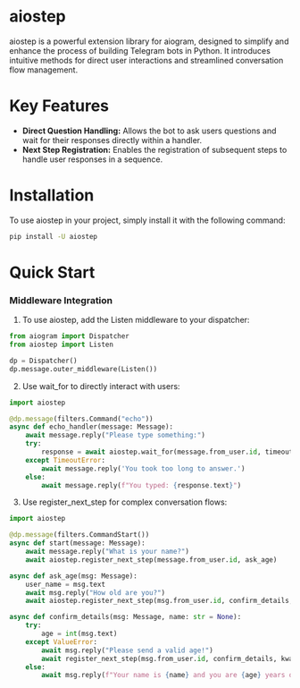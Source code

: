 # aiostep

aiostep is a powerful extension library for aiogram, designed to simplify and enhance the process of building Telegram bots in Python. It introduces intuitive methods for direct user interactions and streamlined conversation flow management.

# Key Features
- **Direct Question Handling:** Allows the bot to ask users questions and wait for their responses directly within a handler.
- **Next Step Registration:** Enables the registration of subsequent steps to handle user responses in a sequence.

# Installation
To use aiostep in your project, simply install it with the following command:
```bash
pip install -U aiostep
```

# Quick Start
### Middleware Integration
1. To use aiostep, add the Listen middleware to your dispatcher:
```python
from aiogram import Dispatcher
from aiostep import Listen

dp = Dispatcher()
dp.message.outer_middleware(Listen())
```
2. Use wait_for to directly interact with users:
```python
import aiostep

@dp.message(filters.Command("echo"))
async def echo_handler(message: Message):
    await message.reply("Please type something:")
    try:
        response = await aiostep.wait_for(message.from_user.id, timeout=25)
    except TimeoutError:
        await message.reply('You took too long to answer.')
    else:
        await message.reply(f"You typed: {response.text}")
```
3. Use register_next_step for complex conversation flows:
```python
import aiostep

@dp.message(filters.CommandStart())
async def start(message: Message):
    await message.reply("What is your name?")
    await aiostep.register_next_step(message.from_user.id, ask_age)

async def ask_age(msg: Message):
    user_name = msg.text
    await msg.reply("How old are you?")
    await aiostep.register_next_step(msg.from_user.id, confirm_details, kwargs={"name": user_name})

async def confirm_details(msg: Message, name: str = None):
    try:
        age = int(msg.text)
    except ValueError:
        await msg.reply("Please send a valid age!")
        await register_next_step(msg.from_user.id, confirm_details, kwargs={"name": name})
    else:
        await msg.reply(f"Your name is {name} and you are {age} years old. Thank you!")
```
